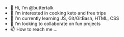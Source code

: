 - 👋 Hi, I’m @buttertalk
- 👀 I’m interested in cooking keto and free trips
- 🌱 I’m currently learning JS, Git/GitBash, HTML, CSS
- 💞️ I’m looking to collaborate on fun projects
- 📫 How to reach me ...

<!---
buttertalk/buttertalk is a ✨ special ✨ repository because its `README.md` (this file) appears on your GitHub profile.
You can click the Preview link to take a look at your changes.
--->
